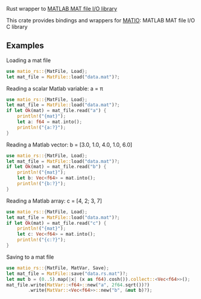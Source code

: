 Rust wrapper to [MATLAB MAT file I/O library](https://github.com/tbeu/matio)


This crate provides bindings and wrappers for [MATIO](https://github.com/tbeu/matio):
MATLAB MAT file I/O C library

## Examples

Loading a mat file
```rust
use matio_rs::{MatFile, Load};
let mat_file = MatFile::load("data.mat")?;
```
Reading a scalar Matlab variable: a = π
```rust
use matio_rs::{MatFile, Load};
let mat_file = MatFile::load("data.mat")?;
if let Ok(mat) = mat_file.read("a") {
    println!("{mat}");
    let a: f64 = mat.into();
    println!("{a:?}");
}
```
Reading a Matlab vector: b = [3.0, 1.0, 4.0, 1.0, 6.0]
```rust
use matio_rs::{MatFile, Load};
let mat_file = MatFile::load("data.mat")?;
if let Ok(mat) = mat_file.read("b") {
    println!("{mat}");
    let b: Vec<f64> = mat.into();
    println!("{b:?}");
}
```
Reading a Matlab array: c = [4, 2; 3, 7]
```rust
use matio_rs::{MatFile, Load};
let mat_file = MatFile::load("data.mat")?;
if let Ok(mat) = mat_file.read("c") {
    println!("{mat}");
    let c: Vec<f64> = mat.into();
    println!("{c:?}");
}
```
Saving to a mat file
```rust
use matio_rs::{MatFile, MatVar, Save};
let mat_file = MatFile::save("data.rs.mat")?;
let mut b = (0..5).map(|x| (x as f64).cosh()).collect::<Vec<f64>>();
mat_file.write(MatVar::<f64>::new("a", 2f64.sqrt())?)
        .write(MatVar::<Vec<f64>>::new("b", &mut b)?);
```
